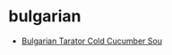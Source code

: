 # bulgarian

 * [Bulgarian Tarator   Cold Cucumber Sou](../../index/b/bulgarian-tarator---cold-cucumber-sou.json)
